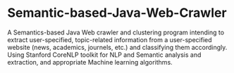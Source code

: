 # Semantic-based-Java-Web-Crawler
A Semantics-based Java Web crawler and clustering program intending to extract user-specified, topic-related information from a user-specified website (news, academics, journels, etc.) and classifying them accordingly.
Using Stanford CoreNLP toolkit for NLP and Semantic analysis and extraction, and appropriate Machine learning algorithms.
